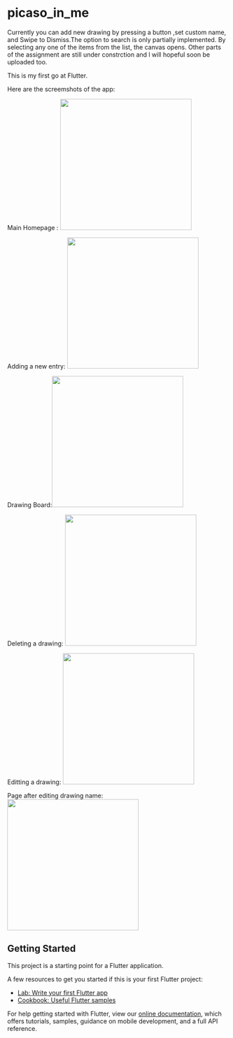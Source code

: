# picaso_in_me

Currently you can add new drawing by pressing a button ,set custom name, and Swipe to Dismiss.The option to search is only partially implemented. By selecting any one of the items from the list, the canvas opens. Other parts of the assignment are still under constrction and l will hopeful soon be uploaded too.

This is my first go at Flutter.



Here are the screemshots of the app:

Main Homepage :
<img src="https://user-images.githubusercontent.com/78041366/110087548-d0c62380-7db9-11eb-81df-9f57042ea726.png"  width="300">

Adding a new entry: 
<img src="https://user-images.githubusercontent.com/78041366/110087615-e1769980-7db9-11eb-8260-190e9e45560b.png"  width="300">


Drawing Board:<img src="https://user-images.githubusercontent.com/78041366/110087637-e76c7a80-7db9-11eb-918a-efceed111fe4.png"  width="300">

Deleting a drawing: <img src="https://user-images.githubusercontent.com/78041366/110119808-4d6cf800-7de2-11eb-8eeb-288b25a88176.png"  width="300">

Editting a drawing: <img src="https://user-images.githubusercontent.com/78041366/110119850-55c53300-7de2-11eb-8bd0-3a67ed328f01.png"  width="300">

Page after editing drawing name: <img src="https://user-images.githubusercontent.com/78041366/110119873-5cec4100-7de2-11eb-9625-9e413228913b.png"  width="300">







## Getting Started

This project is a starting point for a Flutter application.

A few resources to get you started if this is your first Flutter project:

- [Lab: Write your first Flutter app](https://flutter.dev/docs/get-started/codelab)
- [Cookbook: Useful Flutter samples](https://flutter.dev/docs/cookbook)

For help getting started with Flutter, view our
[online documentation](https://flutter.dev/docs), which offers tutorials,
samples, guidance on mobile development, and a full API reference.

